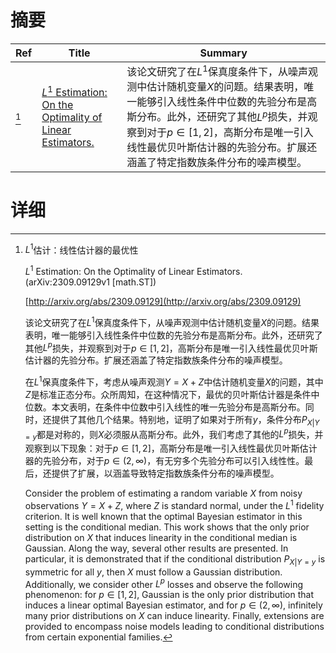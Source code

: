 # 摘要

| Ref | Title | Summary |
| --- | --- | --- |
| [^1] | [$L^1$ Estimation: On the Optimality of Linear Estimators.](http://arxiv.org/abs/2309.09129) | 该论文研究了在$L^1$保真度条件下，从噪声观测中估计随机变量$X$的问题。结果表明，唯一能够引入线性条件中位数的先验分布是高斯分布。此外，还研究了其他$L^p$损失，并观察到对于$p \in [1,2]$，高斯分布是唯一引入线性最优贝叶斯估计器的先验分布。扩展还涵盖了特定指数族条件分布的噪声模型。 |

# 详细

[^1]: $L^1$估计：线性估计器的最优性

    $L^1$ Estimation: On the Optimality of Linear Estimators. (arXiv:2309.09129v1 [math.ST])

    [http://arxiv.org/abs/2309.09129](http://arxiv.org/abs/2309.09129)

    该论文研究了在$L^1$保真度条件下，从噪声观测中估计随机变量$X$的问题。结果表明，唯一能够引入线性条件中位数的先验分布是高斯分布。此外，还研究了其他$L^p$损失，并观察到对于$p \in [1,2]$，高斯分布是唯一引入线性最优贝叶斯估计器的先验分布。扩展还涵盖了特定指数族条件分布的噪声模型。

    

    在$L^1$保真度条件下，考虑从噪声观测$Y=X+Z$中估计随机变量$X$的问题，其中$Z$是标准正态分布。众所周知，在这种情况下，最优的贝叶斯估计器是条件中位数。本文表明，在条件中位数中引入线性的唯一先验分布是高斯分布。同时，还提供了其他几个结果。特别地，证明了如果对于所有$y$，条件分布$P_{X|Y=y}$都是对称的，则$X$必须服从高斯分布。此外，我们考虑了其他的$L^p$损失，并观察到以下现象：对于$p \in [1,2]$，高斯分布是唯一引入线性最优贝叶斯估计器的先验分布，对于$p \in (2,\infty)$，有无穷多个先验分布可以引入线性性。最后，还提供了扩展，以涵盖导致特定指数族条件分布的噪声模型。

    Consider the problem of estimating a random variable $X$ from noisy observations $Y = X+ Z$, where $Z$ is standard normal, under the $L^1$ fidelity criterion. It is well known that the optimal Bayesian estimator in this setting is the conditional median. This work shows that the only prior distribution on $X$ that induces linearity in the conditional median is Gaussian.  Along the way, several other results are presented. In particular, it is demonstrated that if the conditional distribution $P_{X|Y=y}$ is symmetric for all $y$, then $X$ must follow a Gaussian distribution. Additionally, we consider other $L^p$ losses and observe the following phenomenon: for $p \in [1,2]$, Gaussian is the only prior distribution that induces a linear optimal Bayesian estimator, and for $p \in (2,\infty)$, infinitely many prior distributions on $X$ can induce linearity. Finally, extensions are provided to encompass noise models leading to conditional distributions from certain exponential families.
    

